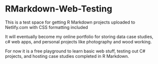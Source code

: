 # RMarkdown-Web-Testing
This is a test space for getting R Markdown projects uploaded to Netlify.com with CSS formatting included

It will eventually become my online portfolio for storing data case studies, c# web apps, and personal projects like photography and wood working.

For now it is a free playground to learn basic web stuff, testing out C# projects, and hosting case studies completed in R Markdown.
